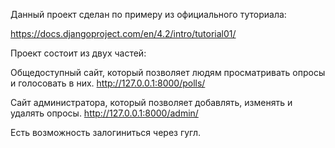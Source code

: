 Данный проект сделан по примеру из официального туториала:

https://docs.djangoproject.com/en/4.2/intro/tutorial01/

Проект состоит из двух частей:

Общедоступный сайт, который позволяет людям просматривать опросы и голосовать в них. http://127.0.0.1:8000/polls/

Сайт администратора, который позволяет добавлять, изменять и удалять опросы. http://127.0.0.1:8000/admin/

Есть возможность залогиниться через гугл.
